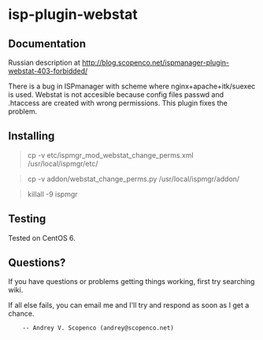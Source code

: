 isp-plugin-webstat
==================

Documentation
--------
Russian description at http://blog.scopenco.net/ispmanager-plugin-webstat-403-forbidded/

There is a bug in ISPmanager with scheme where nginx+apache+itk/suexec is used. Webstat is not accesible because config files passwd and .htaccess are created with wrong permissions. This plugin fixes the problem.

Installing
----------
> cp -v etc/ispmgr_mod_webstat_change_perms.xml /usr/local/ispmgr/etc/

> cp -v addon/webstat_change_perms.py /usr/local/ispmgr/addon/

> killall -9 ispmgr

Testing
----------
Tested on CentOS 6.

Questions?
----------
If you have questions or problems getting things
working, first try searching wiki.

If all else fails, you can email me and I'll try and respond as
soon as I get a chance.

        -- Andrey V. Scopenco (andrey@scopenco.net)     

